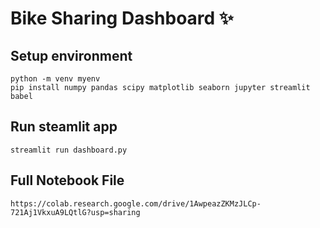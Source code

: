 # Bike Sharing Dashboard ✨

## Setup environment
```
python -m venv myenv
pip install numpy pandas scipy matplotlib seaborn jupyter streamlit babel
```

## Run steamlit app
```
streamlit run dashboard.py
```

## Full Notebook File
```
https://colab.research.google.com/drive/1AwpeazZKMzJLCp-721Aj1VkxuA9LQtlG?usp=sharing
```
